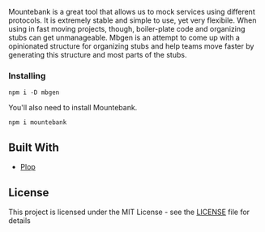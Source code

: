 Mountebank is a great tool that allows us to mock services using different protocols. It is extremely stable and simple to use, yet very flexibile. When using in fast moving projects, though, boiler-plate code and organizing stubs can get unmanageable. Mbgen is an attempt to come up with a opinionated structure for organizing stubs and help teams move faster by generating this structure and most parts of the stubs.

### Installing
```
npm i -D mbgen
```
You'll also need to install Mountebank.
```
npm i mountebank
```
## Built With

* [Plop](https://plopjs.com/)

## License

This project is licensed under the MIT License - see the [LICENSE](LICENSE) file for details

